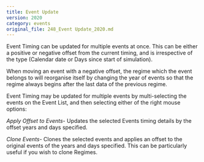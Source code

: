 ```yaml
---
title: Event Update
version: 2020
category: events
original_file: 248_Event Update_2020.md
---
```


Event Timing can be updated for multiple
events at once. This can be either a positive or negative offset from
the current timing, and is irrespective of the type (Calendar date or
Days since start of simulation).

When moving an event with a negative offset, the regime which the event
belongs to will reorganise itself by changing the year of events so that
the regime always begins after the last data of the previous regime.

Event Timing may be updated for multiple
events by multi-selecting the events on the Event List, and then
selecting either of the right mouse options:

*Apply Offset to Events*- Updates the selected Events
timing details by the offset years and days specified.

*Clone Events*- Clones the selected events and applies an offset to the
original events of the years and days specified. This can be
particularly useful if you wish to clone Regimes.
